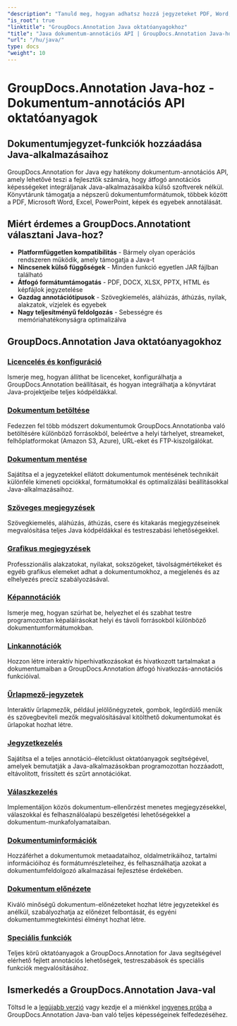```yaml
---
"description": "Tanuld meg, hogyan adhatsz hozzá jegyzeteket PDF, Word, Excel és PowerPoint dokumentumokhoz a GroupDocs.Annotation for Java API segítségével. Lépésről lépésre integrációs oktatóanyagok és kódpéldák."
"is_root": true
"linktitle": "GroupDocs.Annotation Java oktatóanyagokhoz"
"title": "Java dokumentum-annotációs API | GroupDocs.Annotation Java-hoz – oktatóanyagok és példák"
"url": "/hu/java/"
type: docs
"weight": 10
---
```


# GroupDocs.Annotation Java-hoz - Dokumentum-annotációs API oktatóanyagok

## Dokumentumjegyzet-funkciók hozzáadása Java-alkalmazásaihoz

GroupDocs.Annotation for Java egy hatékony dokumentum-annotációs API, amely lehetővé teszi a fejlesztők számára, hogy átfogó annotációs képességeket integráljanak Java-alkalmazásaikba külső szoftverek nélkül. Könyvtárunk támogatja a népszerű dokumentumformátumok, többek között a PDF, Microsoft Word, Excel, PowerPoint, képek és egyebek annotálását.

## Miért érdemes a GroupDocs.Annotationt választani Java-hoz?

- **Platformfüggetlen kompatibilitás** - Bármely olyan operációs rendszeren működik, amely támogatja a Java-t
- **Nincsenek külső függőségek** - Minden funkció egyetlen JAR fájlban található
- **Átfogó formátumtámogatás** - PDF, DOCX, XLSX, PPTX, HTML és képfájlok jegyzetelése
- **Gazdag annotációtípusok** - Szövegkiemelés, aláhúzás, áthúzás, nyilak, alakzatok, vízjelek és egyebek
- **Nagy teljesítményű feldolgozás** - Sebességre és memóriahatékonyságra optimalizálva

## GroupDocs.Annotation Java oktatóanyagokhoz

### [Licencelés és konfiguráció](./licensing-and-configuration)
Ismerje meg, hogyan állíthat be licenceket, konfigurálhatja a GroupDocs.Annotation beállításait, és hogyan integrálhatja a könyvtárat Java-projektjeibe teljes kódpéldákkal.

### [Dokumentum betöltése](./document-loading)
Fedezzen fel több módszert dokumentumok GroupDocs.Annotationba való betöltésére különböző forrásokból, beleértve a helyi tárhelyet, streameket, felhőplatformokat (Amazon S3, Azure), URL-eket és FTP-kiszolgálókat.

### [Dokumentum mentése](./document-saving)
Sajátítsa el a jegyzetekkel ellátott dokumentumok mentésének technikáit különféle kimeneti opciókkal, formátumokkal és optimalizálási beállításokkal Java-alkalmazásaihoz.

### [Szöveges megjegyzések](./text-annotations)
Szövegkiemelés, aláhúzás, áthúzás, csere és kitakarás megjegyzéseinek megvalósítása teljes Java kódpéldákkal és testreszabási lehetőségekkel.

### [Grafikus megjegyzések](./graphical-annotations)
Professzionális alakzatokat, nyilakat, sokszögeket, távolságmértékeket és egyéb grafikus elemeket adhat a dokumentumokhoz, a megjelenés és az elhelyezés precíz szabályozásával.

### [Képannotációk](./image-annotations)
Ismerje meg, hogyan szúrhat be, helyezhet el és szabhat testre programozottan képaláírásokat helyi és távoli forrásokból különböző dokumentumformátumokban.

### [Linkannotációk](./link-annotations)
Hozzon létre interaktív hiperhivatkozásokat és hivatkozott tartalmakat a dokumentumaiban a GroupDocs.Annotation átfogó hivatkozás-annotációs funkcióival.

### [Űrlapmező-jegyzetek](./form-field-annotations)
Interaktív űrlapmezők, például jelölőnégyzetek, gombok, legördülő menük és szövegbeviteli mezők megvalósításával kitölthető dokumentumokat és űrlapokat hozhat létre.

### [Jegyzetkezelés](./annotation-management)
Sajátítsa el a teljes annotáció-életciklust oktatóanyagok segítségével, amelyek bemutatják a Java-alkalmazásokban programozottan hozzáadott, eltávolított, frissített és szűrt annotációkat.

### [Válaszkezelés](./reply-management)
Implementáljon közös dokumentum-ellenőrzést menetes megjegyzésekkel, válaszokkal és felhasználóalapú beszélgetési lehetőségekkel a dokumentum-munkafolyamataiban.

### [Dokumentuminformációk](./document-information)
Hozzáférhet a dokumentumok metaadataihoz, oldalmetrikáihoz, tartalmi információihoz és formátumrészleteihez, és felhasználhatja azokat a dokumentumfeldolgozó alkalmazásai fejlesztése érdekében.

### [Dokumentum előnézete](./document-preview)
Kiváló minőségű dokumentum-előnézeteket hozhat létre jegyzetekkel és anélkül, szabályozhatja az előnézet felbontását, és egyéni dokumentummegtekintési élményt hozhat létre.

### [Speciális funkciók](./advanced-features)
Teljes körű oktatóanyagok a GroupDocs.Annotation for Java segítségével elérhető fejlett annotációs lehetőségek, testreszabások és speciális funkciók megvalósításához.

## Ismerkedés a GroupDocs.Annotation Java-val

Töltsd le a [legújabb verzió](https://releases.groupdocs.com/annotation/java/) vagy kezdje el a miénkkel [ingyenes próba](https://releases.groupdocs.com/annotation/java/) a GroupDocs.Annotation Java-ban való teljes képességeinek felfedezéséhez.